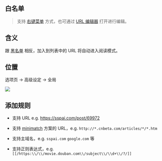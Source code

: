 白名单
---

> 支持 [右键菜单](右键菜单) 方式，也可通过 [URL 编辑器](右键菜单?id=url编辑器) 打开进行编辑。

## 含义

跟 [黑名单](黑名单) 相反，加入到列表中的 URL 将自动进入阅读模式。

## 位置

选项页 → 高级设定 → 全局

![](https://s1.ax1x.com/2022/11/08/xxG9ZF.png)

## 添加规则

- 支持 URL e.g. https://sspai.com/post/69972

- 支持 [minimatch](https://github.com/isaacs/minimatch) 方案的 URL，e.g. `http://*.cnbeta.com/articles/*/*.htm`

- 支持主域名，e.g. `sspai.com` `google.com` 等

- 支持正则表达式，e.g. `[[/https:\\/\\/movie.douban.com\\/subject\\/\\d+\\/?/]]`
